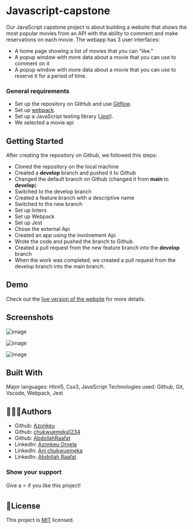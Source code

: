 # Javascript-capstone

Our JavaScript capstone project is about building a website that shows the most popular movies from an API with the ability to comment and make reservations on each movie. The webapp has 3 user interfaces:


- A home page showing a list of movies that you can "like."
- A popup window with more data about a movie that you can use to comment on it
- A popup window with more data about a movie that you can use to reserve it for a period of time.


### General requirements

- Set up the repository on GitHub and use [Gitflow](https://github.com/microverseinc/curriculum-transversal-skills/blob/main/git-github/articles/gitflow.md).
- Set up [webpack](https://webpack.js.org/guides/getting-started/#basic-setup).
- Set up a JavaScript testing library ([Jest](https://jestjs.io/docs/getting-started)).
- We selected a movie api 


## Getting Started

After creating the repository on Github, we followed this steps:
- Cloned the repository on the local machine
- Created a **develop** branch and pushed it to Github
- Changed the default branch on Github (changed it from **main** to **develop**)
- Switched to the develop branch
- Created a feature branch with a descriptive name
- Switched to the new branch
- Set up linters
- Set up Webpack
- Set up Jest
- Chose the external Api
- Created an app using the involvement Api
- Wrote the code and pushed the branch to Github
- Created a pull request from the new feature branch into the **develop** branch
- When the work was completed, we created a pull request from the develop branch into the main branch.

   

## Demo
Check out the [live version of the website](https://elated-saha-e87646.netlify.app/) for more details.

## Screenshots

![image](https://www.linkpicture.com/q/Screenshot-2022-01-13-231745.png)

![image](https://www.linkpicture.com/q/Screenshot-2022-01-13-231902.png)

![image](https://www.linkpicture.com/q/Screenshot-2022-01-13-232006.png)

## Built With
Major languages: Html5, Css3, JavaScript
Technologies used: Github, Git, Vscode, Webpack, Jest

## 🧑🧑👩Authors

- Github: [Azonkeu](https://github.com/Azonkeu)
- Github: [chukwuemeka1234](https://github.com/chukwuemeka1234)
- Github: [AbdollahRaafat](https://github.com/AbdollahRaafat)
- LinkedIn: [Azonkeu Ornela](https://www.linkedin.com/in/azonkeu-ornela-software-developer/)
- LinkedIn: [Ani chukwuemeka](https://linkedin.com/in/ani-chukwuemeka-a65421199/)
- LinkedIn: [Abdollah Raafat](https://www.linkedin.com/)

### Show your support
Give a ⭐️ if you like this project!

## 📝License
This project is [MIT](https://github.com/Azonkeu/Final-Javascript-capstone/blob/main/LICENSE) licensed.
